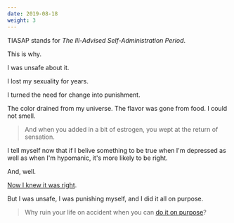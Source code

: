 ```yaml
---
date: 2019-08-18
weight: 3
---
```


TIASAP stands for *The Ill-Advised Self-Administration Period*.

This is why.

I was unsafe about it.

I lost my sexuality for years.

I turned the need for change into punishment.

The color drained from my universe. The flavor was gone from food. I could not smell.

> And when you added in a bit of estrogen, you wept at the return of sensation.

I tell myself now that if I belive something to be true when I'm depressed as well as when I'm hypomanic, it's more likely to be right.

And, well.

<a class="pulse" href="/gender">Now I knew it was right</a>.

But I was unsafe, I was punishing myself, and I did it all on purpose.

> Why ruin your life on accident when you can <a class="pulse" href="/self-harm/suicide">do it on purpose</a>?
